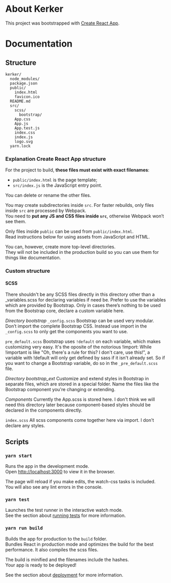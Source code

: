 # About Kerker

This project was bootstrapped with [Create React App](https://github.com/facebookincubator/create-react-app).

# Documentation

## Structure

```
kerker/
  node_modules/
  package.json
  public/
    index.html
    favicon.ico
  README.md
  src/
    scss/
      bootstrap/
    App.css
    App.js
    App.test.js
    index.css
    index.js
    logo.svg
  yarn.lock
```

### Explanation Create React App structure
For the project to build, **these files must exist with exact filenames**:

* `public/index.html` is the page template;
* `src/index.js` is the JavaScript entry point.

You can delete or rename the other files.

You may create subdirectories inside `src`. For faster rebuilds, only files inside `src` are processed by Webpack.<br>
You need to **put any JS and CSS files inside `src`**, otherwise Webpack won’t see them.

Only files inside `public` can be used from `public/index.html`.<br>
Read instructions below for using assets from JavaScript and HTML.

You can, however, create more top-level directories.<br>
They will not be included in the production build so you can use them for things like documentation.

### Custom structure

#### SCSS
There shouldn't be any SCSS files directly in this directory other than a _variables.scss for declaring variables if need be. Prefer to use the variables which are provided by Bootstrap. Only in cases there’s nothing to be used from the Bootstrap core, declare a custom variable here.

*Directory bootstrap*
`_config.scss`
 Bootstrap can be used very modular. Don’t import the complete Bootstrap CSS. Instead use import in the `_config.scss` to only get the components you want to use.

`pre_default.scss`
Bootstrap uses `!default` on each variable, which makes customizing very easy. It's the oposite of the notorious !import: While !important is like "Oh, there's a rule for this? I don't care, use this!", a variable with !default will only get defined by sass if it isn't already set. So if you want to change a Bootstrap variable, do so in the `_pre_default.scss` file.

*Directory bootstrap_ext*
Customize and extend styles in Bootstrap in separate files, which are stored in a special folder. Name the files like the Bootstrap component you're changing or extending.

*Components*
Currently the App.scss is stored here. I don't think we will need this directory later because component-based styles should be declared in the components directly.

`index.scss`
All scss components come together here via import. I don't declare any styles.

## Scripts

### `yarn start`

Runs the app in the development mode.<br>
Open [http://localhost:3000](http://localhost:3000) to view it in the browser.

The page will reload if you make edits, the watch-css tasks is included.<br>
You will also see any lint errors in the console.

### `yarn test`

Launches the test runner in the interactive watch mode.<br>
See the section about [running tests](#running-tests) for more information.

### `yarn run build`

Builds the app for production to the `build` folder.<br>
Bundles React in production mode and optimizes the build for the best performance. It also compiles the scss files.

The build is minified and the filenames include the hashes.<br>
Your app is ready to be deployed!

See the section about [deployment](#deployment) for more information.


